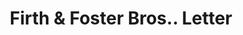 ---
doi: 10.7916/D8KS83PG
date_other: '1880'
date_other_textual: 1880-1889
form: correspondence
genre:
- Letters (correspondence)
name:
- Firth & Foster Bros.
object_in_context_url: https://biggert.cul.columbia.edu/items/view/ave_biggert_01399
subject_hierarchical_geographic:
- Philadelphia, Pennsylvania, United States
subject_name:
- Firth & Foster Bros.
title: Firth & Foster Bros.. Letter
sort_title: Firth & Foster Bros.. Letter
call_number: ave_biggert_01399
coordinates:
- 40.00944444444445,-75.13333333333334
pid: ave_biggert_01399
identifiers: ave_biggert_01399
canvas_id: ldpd:396660
permalink: "/items/ave_biggert_01399/"
layout: iiif-image-page
---